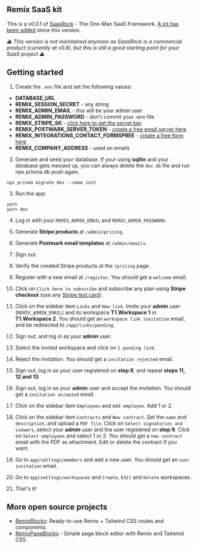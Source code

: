 ## Remix SaaS kit

This is a v0.0.1 of [SaasRock](http://saasrock.com/?ref=AlexandroMtzG/remix-saas-kit) - The One-Man SaaS Framework. [A lot has been added](https://saasrock.com/changelog) since this version.

_*⚠️ This version is not maintained anymore as SaasRock is a commercial product (currently at v0.8), but this is still a good starting point for your SaaS project ⚠️*_

## Getting started

1. Create the `.env` file and set the following values:

- **DATABASE_URL**
- **REMIX_SESSION_SECRET** - any string
- **REMIX_ADMIN_EMAIL** - this will be your admin user
- **REMIX_ADMIN_PASSWORD** - don't commit your .env file
- **REMIX_STRIPE_SK** - [click here to get the secret key](https://dashboard.stripe.com/test/developers)
- **REMIX_POSTMARK_SERVER_TOKEN** - [create a free email server here](https://account.postmarkapp.com/servers)
- **REMIX_INTEGRATIONS_CONTACT_FORMSPREE** - [create a free form here](https://formspree.io/forms)
- **REMIX_COMPANY_ADDRESS** - used on emails

2. Generate and seed your database. If your using **sqlite** and your database gets messed up, you can always delete the `dev.db` file and run npx prisma db push again.

```
npx prisma migrate dev --name init
```

3. Run the app:

```
yarn
yarn dev
```

4. Log in with your `REMIX_ADMIN_EMAIL` and `REMIX_ADMIN_PASSWORD`.

5. Generate **Stripe products** at `/admin/pricing`.

6. Generate **Postmark email templates** at `/admin/emails`.

7. Sign out.

8. Verify the created Stripe products at the `/pricing` page.

9. Register with a new email at `/register`. You should get a `welcome` email.

10. Click on `Click here to subscribe` and subscribe any plan using **Stripe checkout** (use any [Stripe test card](https://stripe.com/docs/testing#cards)).

11. Click on the sidebar item `Links` and `New link`. Invite your **admin** user (`REMIX_ADMIN_EMAIL`) and its workspace **T1.Workspace 1** or **T1.Workspace 2**. You should get an `workspace link invitation` email, and be redirected to `/app/links/pending`.

12. Sign out, and log in as your **admin** user.

13. Select the invited workspace and click on `1 pending link`.

14. Reject the invitation. You should get a `invitation rejected` email.

15. Sign out, log in as your user registered on **step 9**, and repeat **steps 11, 12 and 13**.

16. Sign out, log in as your **admin** user and accept the invitation. You should get a `invitation accepted` email.

17. Click on the sidebar item `Employees` and `Add employee`. Add 1 or 2.

18. Click on the sidebar item `Contracts` and `New contract`. Set the `name` and `description`, and upload a `PDF file`. Click on `Select signatories and viewers`, select your **admin** user and the user registered on **step 9**. Click on `Select employees` and select 1 or 2. You should get a `new contract` email with the PDF as attachment. Edit or delete the contract if you want.

19. Go to `app/settings/members` and add a new user. You should get an `user invitation` email.

20. Go to `app/settings/workspaces` and `Create`, `Edit` and `Delete` workspaces.

21. That's it!

## More open source projects

- [RemixBlocks](https://github.com/AlexandroMtzG/remix-blocks): Ready-to-use Remix + Tailwind CSS routes and components.
- [RemixPageBlocks](https://github.com/AlexandroMtzG/remix-page-blocks) - Simple page block editor with Remix and Tailwind CSS.
